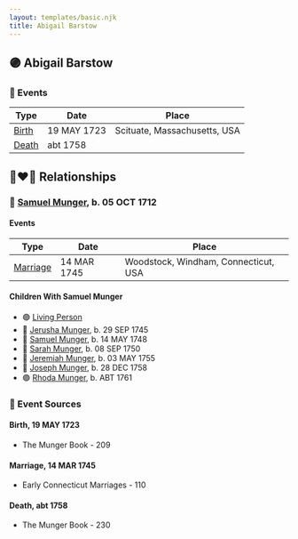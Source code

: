 ```yaml
---
layout: templates/basic.njk
title: Abigail Barstow
---
```

## 🟣 Abigail Barstow

### 📆 Events

Type | Date | Place
------ | ------ | ------
[Birth](#event-1fe20155-cd7f-4956-a026-bd8b23574ed0) | 19 MAY 1723 | Scituate, Massachusetts, USA
[Death](#event-98b41f4e-a41e-4bec-8196-4bb0824e5890) | abt 1758 |

## 👩‍❤️‍👨 Relationships

### 🔵 [Samuel Munger](/people/1/17676382), b. 05 OCT 1712

#### Events

Type | Date | Place
------ | ------ | ------
[Marriage](#event-94653e51-3837-4126-978e-d0fc26d11293) | 14 MAR 1745 | Woodstock, Windham, Connecticut, USA
#### Children With Samuel Munger
* 🟣 [Living Person](/people/2/2239106)
* 🔵 [Jerusha Munger](/people/8/85922584), b. 29 SEP 1745
* 🔵 [Samuel Munger](/people/1/17819572), b. 14 MAY 1748
* 🔵 [Sarah Munger](/people/8/85764310), b. 08 SEP 1750
* 🔵 [Jeremiah Munger](/people/1/19410568), b. 03 MAY 1755
* 🔵 [Joseph Munger](/people/4/48832802), b. 28 DEC 1758
* 🟣 [Rhoda Munger](/people/2/23648419), b. ABT 1761
### 📰 Event Sources

#### <a id="event-1fe20155-cd7f-4956-a026-bd8b23574ed0"></a> Birth, 19 MAY 1723
* The Munger Book  - 209

#### <a id="event-94653e51-3837-4126-978e-d0fc26d11293"></a> Marriage, 14 MAR 1745
* Early Connecticut Marriages  - 110
#### <a id="event-98b41f4e-a41e-4bec-8196-4bb0824e5890"></a> Death, abt 1758
* The Munger Book  - 230
